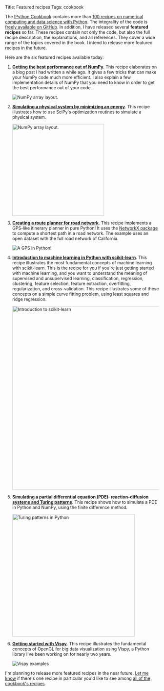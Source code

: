 Title: Featured recipes
Tags: cookbook

The [IPython Cookbook](/cookbook/) contains more than [100 recipes on numerical computing and data science with Python](/cookbook/#part-i-advanced-high-performance-interactive-computing). The integrality of the code is [freely available on GitHub](https://github.com/ipython-books/cookbook-code). In addition, I have released several **featured recipes** so far. These recipes contain not only the code, but also the full recipe description, the explanations, and all references. They cover a wide range of the topics covered in the book. I intend to release more featured recipes in the future.

<!-- PELICAN_END_SUMMARY -->

Here are the six featured recipes available today:

1. [**Getting the best performance out of NumPy**](/featured-01/). This recipe elaborates on a blog post I had written a while ago. It gives a few tricks that can make your NumPy code much more efficient. I also explain a few implementation details of NumPy that you need to know in order to get the best performance out of your code.

    ![NumPy array layout.]({filename}images/layout.png)

2. [**Simulating a physical system by minimizing an energy**](/featured-02/). This recipe illustrates how to use SciPy's optimization routines to simulate a physical system.

    <img src="{filename}images/optim.png" alt="NumPy array layout." width="300" />

3. [**Creating a route planner for road network**](/featured-03/). This recipe implements a GPS-like itinerary planner in pure Python! It uses the [NetworkX package](http://networkx.github.io) to compute a shortest path in a road network. The example uses an open dataset with the full road network of California.

    ![A GPS in Python!]({filename}images/road.jpg)

4. [**Introduction to machine learning in Python with scikit-learn**](/featured-04/). This recipe illustrates the most fundamental concepts of machine learning with scikit-learn. This is the recipe for you if you're just getting started with machine learning, and you want to understand the meaning of supervised and unsupervised learning, classification, regression, clustering, feature selection, feature extraction, overfitting, regularization, and cross-validation. This recipe illustrates some of these concepts on a simple curve fitting problem, using least squares and ridge regression.

    <img src="{filename}images/ml.png" alt="Introduction to scikit-learn" width="600" />

5. [**Simulating a partial differential equation (PDE): reaction-diffusion systems and Turing patterns**](/featured-05/). This recipe shows how to simulate a PDE in Python and NumPy, using the finite difference method.

    <img src="{filename}images/turing.jpg" alt="Turing patterns in Python" width="400" />

6. [**Getting started with Vispy**](/featured-06/). This recipe illustrates the fundamental concepts of OpenGL for big data visualization using [Vispy](http://vispy.org), a Python library I've been working on for nearly two years.

    ![Vispy examples]({filename}images/vispy.jpg)

I'm planning to release more featured recipes in the near future. [Let me know](https://twitter.com/cyrillerossant) if there's one recipe in particular you'd like to see among [all of the cookbook's recipes](/cookbook/#part-i-advanced-high-performance-interactive-computing).

